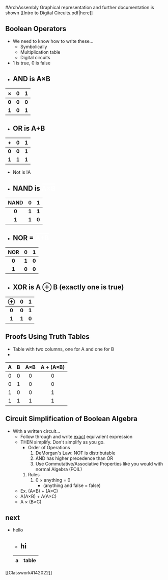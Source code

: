 #ArchAssembly
Graphical representation and further documentation is shown [[Intro to Digital Circuits.pdf|here]]
## Boolean Operators
- We need to know how to write these...
	- Symbolically
	- Multiplication table
	- Digital circuits
- 1 is true, 0 is false
- AND is A×B
  -
|   ×   | 0     | 1     |
|:-----:| :-----: | :-----: |
| **0** | **0** | **0** |
| **1** | **0** | **1** |

- OR is A+B
  -
|   +   |   0   |   1   |
|:-----:|:-----:|:-----:|
| **0** | **0** | **1** | 
| **1** | **1** | **1** |
- Not is !A
- NAND is <a style="text-decoration:overline;color:#FFFFFF;">A×B</a>
  -
|   NAND   |   0   |   1   |
|:-----:|:-----:|:-----:|
| **0** | **1** | **1** | 
| **1** | **1** | **0** |
- NOR = <a style="text-decoration:overline;color:#FFFFFF;">A+B</a>
  - 
|   NOR   |   0   |   1   |
|:-----:|:-----:|:-----:|
| **0** | **1** | **0** | 
| **1** | **0** | **0** |
- XOR is A ⊕ B (exactly one is true)
  - 
| **⊕** | **0** | **1** |
|:-----:|:-----:|:-----:|
| **0** | **0** | **1** |
| **1** | **1** | **0** |
## Proofs Using Truth Tables
- Table with two columns, one for A and one for B
- 
|  A  |  B  | A×B | A + (A×B) |
|:---:|:---:|:---:|:---------:|
|  0  |  0  |  0  |     0     |
|  0  |  1  |  0  |     0     |
|  1  |  0  |  0  |     1     |
|  1  |  1  |  1  |     1     |



## Circuit Simplification of Boolean Algebra
- With a written circuit...
	- Follow through and write <u>exact</u> equivalent expression
	- THEN simplify. Don't simplify as you go.
		- Order of Operations
			1. DeMorgan's Law: NOT is distributable
			2. AND has higher precedence than OR
			3. Use Commutative/Associative Properties like you would with normal Algebra (FOIL)
		1. Rules
			1. 0 × anything = 0 
				- (anything and false = false)
	- Ex. (A×B) + (A×C)
	- A(A×B) + A(A×C)
	- A × (B×C)

## next

-  hello
	- hi
		- 
	 | a   | table |
     | --- | ----- |


[[Classwork4142022]]